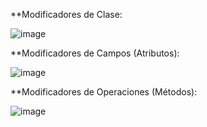 **Modificadores de Clase:

![image](https://user-images.githubusercontent.com/87771600/132472578-b497d37a-3bda-4973-8dd5-9fad17a73fe3.png)

**Modificadores de Campos (Atributos):

![image](https://user-images.githubusercontent.com/87771600/132472695-85939217-a332-49d0-82b5-e8d62b774c3b.png)

**Modificadores de Operaciones (Métodos):

![image](https://user-images.githubusercontent.com/87771600/132472749-efc528ca-eea3-4f2b-883e-9cb255543a54.png)
